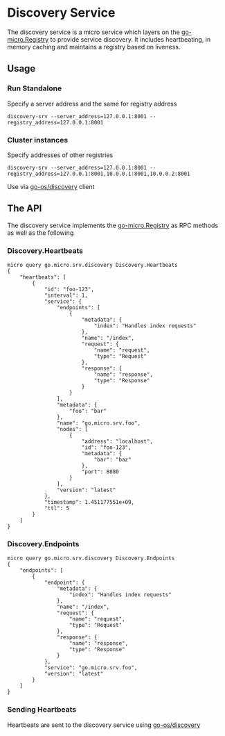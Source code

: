 # Discovery Service

The discovery service is a micro service which layers on the [go-micro.Registry](https://godoc.org/github.com/micro/go-micro/registry#Registry) to 
provide service discovery. It includes heartbeating, in memory caching and maintains a registry based on liveness.

## Usage

### Run Standalone

Specify a server address and the same for registry address

```shell
discovery-srv --server_address=127.0.0.1:8001 --registry_address=127.0.0.1:8001
```

### Cluster instances

Specify addresses of other registries

```shell
discovery-srv --server_address=127.0.0.1:8001 --registry_address=127.0.0.1:8001,10.0.0.1:8001,10.0.0.2:8001
```

Use via [go-os/discovery](https://github.com/micro/go-os/tree/master/discovery) client

## The API

The discovery service implements the [go-micro.Registry](https://godoc.org/github.com/micro/go-micro/registry#Registry) as RPC methods as well as the following

### Discovery.Heartbeats
```shell
micro query go.micro.srv.discovery Discovery.Heartbeats
{
	"heartbeats": [
		{
			"id": "foo-123",
			"interval": 1,
			"service": {
				"endpoints": [
					{
						"metadata": {
							"index": "Handles index requests"
						},
						"name": "/index",
						"request": {
							"name": "request",
							"type": "Request"
						},
						"response": {
							"name": "response",
							"type": "Response"
						}
					}
				],
				"metadata": {
					"foo": "bar"
				},
				"name": "go.micro.srv.foo",
				"nodes": [
					{
						"address": "localhost",
						"id": "foo-123",
						"metadata": {
							"bar": "baz"
						},
						"port": 8080
					}
				],
				"version": "latest"
			},
			"timestamp": 1.451177551e+09,
			"ttl": 5
		}
	]
}
```

### Discovery.Endpoints

```shell
micro query go.micro.srv.discovery Discovery.Endpoints
{
	"endpoints": [
		{
			"endpoint": {
				"metadata": {
					"index": "Handles index requests"
				},
				"name": "/index",
				"request": {
					"name": "request",
					"type": "Request"
				},
				"response": {
					"name": "response",
					"type": "Response"
				}
			},
			"service": "go.micro.srv.foo",
			"version": "latest"
		}
	]
}
```

### Sending Heartbeats

Heartbeats are sent to the discovery service using [go-os/discovery](https://github.com/micro/go-os/tree/master/discovery)

